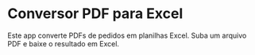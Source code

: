 # Conversor PDF para Excel

Este app converte PDFs de pedidos em planilhas Excel.
Suba um arquivo PDF e baixe o resultado em Excel.
